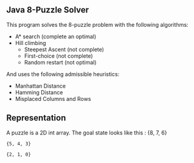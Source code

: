 ## Java 8-Puzzle Solver

This program solves the 8-puzzle problem with the following algorithms: 

- A* search (complete an optimal)
- Hill climbing
	- Steepest Ascent (not complete)
	- First-choice (not complete)
	- Random restart (not optimal)

And uses the following admissible heuristics: 

- Manhattan Distance
- Hamming Distance
- Misplaced Columns and Rows

## Representation

A puzzle is a 2D int array. The goal state looks like this
:
	{8, 7, 6}

	{5, 4, 3}

	{2, 1, 0}


